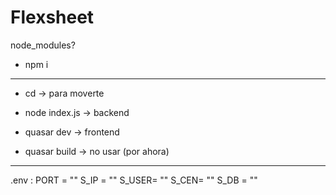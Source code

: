 # Flexsheet
node_modules?
*  npm i
---------------------------------------
+ cd -> para moverte 

* node index.js -> backend

* quasar dev -> frontend

* quasar build -> no usar (por ahora)
  
---------------------------------------

.env :
    PORT = ""
    S_IP = ""
    S_USER= ""
    S_CEN= ""
    S_DB = ""
